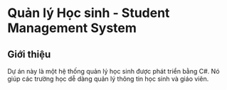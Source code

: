# Quản lý Học sinh - Student Management System

## Giới thiệu
Dự án này là một hệ thống quản lý học sinh được phát triển bằng C#. Nó giúp các trường học dễ dàng quản lý thông tin học sinh và giáo viên.

